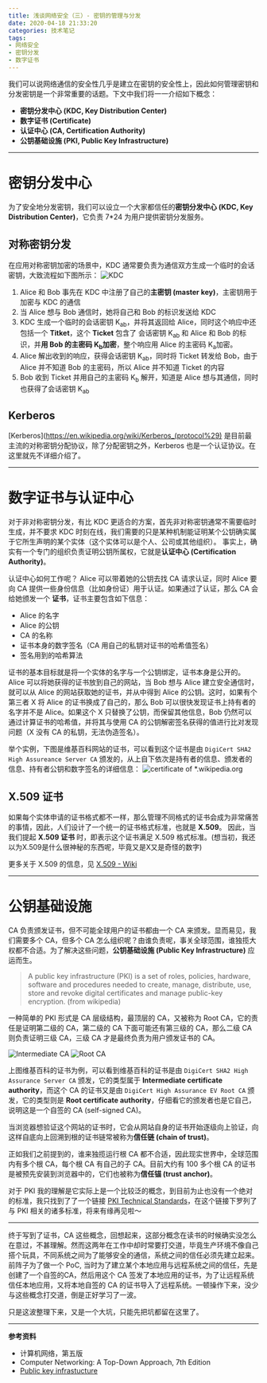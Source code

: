 ```yaml
---
title: 浅谈网络安全（三）- 密钥的管理与分发
date: 2020-04-18 21:33:20
categories: 技术笔记
tags:
- 网络安全
- 密钥分发
- 数字证书
---
```


我们可以说网络通信的安全性几乎是建立在密钥的安全性上，因此如何管理密钥和分发密钥是一个非常重要的话题。下文中我们将一一介绍如下概念：

* **密钥分发中心 (KDC, Key Distribution Center)**
* **数字证书 (Certificate)**
* **认证中心 (CA, Certification Authority)**
* **公钥基础设施 (PKI, Public Key Infrastructure)**

<!--more-->
---
# 密钥分发中心
为了安全地分发密钥，我们可以设立一个大家都信任的**密钥分发中心 (KDC, Key Distribution Center)**，它负责 7*24 为用户提供密钥分发服务。 

## 对称密钥分发
在应用对称密钥加密的场景中，KDC 通常要负责为通信双方生成一个临时的会话密钥，大致流程如下图所示：
![KDC][1]
1. Alice 和 Bob 事先在 KDC 中注册了自己的**主密钥 (master key)**，主密钥用于加密与 KDC 的通信
2. 当 Alice 想与 Bob 通信时，她将自己和 Bob 的标识发送给 KDC
3. KDC 生成一个临时的会话密钥 K<sub>ab</sub>，并将其返回给 Alice，同时这个响应中还包括一个 **Titket**，这个 **Ticket** 包含了 会话密钥 K<sub>ab</sub> 和 Alice 和 Bob 的标识，并**用 Bob 的主密码 K<sub>b</sub>加密**，整个响应用 Alice 的主密码 K<sub>a</sub>加密。
4. Alice 解出收到的响应，获得会话密钥 K<sub>ab</sub>，同时将 Ticket 转发给 Bob，由于 Alice 并不知道 Bob 的主密码，所以 Alice 并不知道 Ticket 的内容
5. Bob 收到 Ticket 并用自己的主密码 K<sub>b</sub> 解开，知道是 Alice 想与其通信，同时也获得了会话密钥 K<sub>ab</sub>

## Kerberos
[Kerberos](https://en.wikipedia.org/wiki/Kerberos_(protocol%29) 是目前最主流的对称密钥分配协议，除了分配密钥之外，Kerberos 也是一个认证协议。在这里就先不详细介绍了。

---
# 数字证书与认证中心
对于非对称密钥分发，有比 KDC 更适合的方案，首先非对称密钥通常不需要临时生成，并不要求 KDC 时刻在线，我们需要的只是某种机制能证明某个公钥确实属于它所生声明的某个实体（这个实体可以是个人、公司或其他组织）。
事实上，确实有一个专门的组织负责证明公钥所属权，它就是**认证中心 (Certification Authority)**。

认证中心如何工作呢？
Alice 可以带着她的公钥去找 CA 请求认证，同时 Alice 要向 CA 提供一些身份信息（比如身份证）用于认证。如果通过了认证，那么 CA 会给她颁发一个 **证书**，证书主要包含如下信息：

* Alice 的名字
* Alice 的公钥
* CA 的名称
* 证书本身的数字签名（CA 用自己的私钥对证书的哈希值签名）
* 签名用到的哈希算法

证书的基本目标就是将一个实体的名字与一个公钥绑定，证书本身是公开的。Alice 可以将她获得的证书放到自己的网站，当 Bob 想与 Alice 建立安全通信时，就可以从 Alice 的网站获取她的证书，并从中得到 Alice 的公钥。这时，如果有个第三者 X 将 Alice 的证书换成了自己的，那么 Bob 可以很快发现证书上持有者的名字并不是 Alice。如果这个 X 只替换了公钥，而保留其他信息，Bob 仍然可以通过计算证书的哈希值，并将其与使用 CA 的公钥解密签名获得的值进行比对发现问题（X 没有 CA 的私钥，无法伪造签名）。

举个实例，下图是维基百科网站的证书，可以看到这个证书是由 `DigiCert SHA2 High Assureance Server CA` 颁发的，从上自下依次是持有者的信息、颁发者的信息、持有者公钥和数字签名的详细信息：
![certificate of *.wikipedia.org][2]

## X.509 证书
如果每个实体申请的证书格式都不一样，那么管理不同格式的证书会成为非常痛苦的事情，因此，人们设计了一个统一的证书格式标准，也就是 **X.509**。
因此，当我们提起 **X.509 证书** 时，即表示这个证书满足 X.509 格式标准。(想当初，我还以为X.509是什么很神秘的东西呢，毕竟又是X又是奇怪的数字)

更多关于 X.509 的信息，见 [X.509 - Wiki](https://en.wikipedia.org/wiki/X.509)

---
# 公钥基础设施
CA 负责颁发证书，但不可能全球用户的证书都由一个 CA 来颁发。显而易见，我们需要多个 CA，但多个 CA 怎么组织呢？由谁负责呢，事关全球范围，谁独揽大权都不合适。为了解决这些问题，**公钥基础设施 (Public Key Infrastructure)** 应运而生。

> A public key infrastructure (PKI) is a set of roles, policies, hardware, software and procedures needed to create, manage, distribute, use, store and revoke digital certificates and manage public-key encryption. (from wikipedia)

一种简单的 PKI 形式是 CA 层级结构，最顶层的 CA，又被称为 Root CA，它的责任是证明第二级的 CA，第二级的 CA 下面可能还有第三级的 CA，那么二级 CA 则负责证明三级 CA，三级 CA 才是最终负责为用户颁发证书的 CA。

![Intermediate CA][3]
![Root CA][4]

上图维基百科的证书为例，可以看到维基百科的证书是由 `DigiCert SHA2 High Assurance Server CA` 颁发，它的类型属于 **Intermediate certificate authority**，而这个 CA 的证书又是由 `DigiCert High Assurance EV Root CA` 颁发，它的类型则是 **Root certificate authority**，仔细看它的颁发者也是它自己，说明这是一个自签的 CA (self-signed CA)。

当浏览器想验证这个网站的证书时，它会从网站自身的证书开始逐级向上验证，向这样自底向上回溯到根的证书链常被称为**信任链 (chain of trust)**。

正如我们之前提到的，谁来独揽运行根 CA 都不合适，因此现实世界中，全球范围内有多个根 CA，每个根 CA 有自己的子 CA。目前大约有 100 多个根 CA 的证书是被预先安装到浏览器中的，它们也被称为**信任锚 (trust anchor)**。

对于 PKI 我的理解是它实际上是一个比较泛的概念，到目前为止也没有一个绝对的标准，我只找到了了一个链接 [PKI Technical Standards](http://www.oasis-pki.org/resources/techstandards/)，在这个链接下罗列了与 PKI 相关的诸多标准，将来有缘再见啦～

---

终于写到了证书，CA 这些概念，回想起来，这部分概念在读书的时候确实没怎么在意过，不甚理解。然而这两年在工作中却时常要打交道，毕竟生产环境不像自己搭个玩具，不同系统之间为了能够安全的通信，系统之间的信任必须先建立起来。
前阵子为了做一个 PoC, 当时为了建立某个本地应用与远程系统之间的信任，先是创建了一个自签的CA，然后用这个 CA 签发了本地应用的证书，为了让远程系统信任本地应用，又将本地自签的 CA 的证书导入了远程系统。一顿操作下来，没少与这些概念打交道，倒是正好学习了一波。

只是这波整理下来，又是一个大坑，只能先把坑都留在这里了。

---

**参考资料**
* 计算机网络，第五版
* Computer Networking: A Top-Down Approach, 7th Edition
* [Public key infrastucture](https://en.wikipedia.org/wiki/Public_key_infrastructure)


[1]:/blog/uploads/images/kdc.svg
[2]:/blog/uploads/images/wiki-cert.png
[3]:/blog/uploads/images/intermediate-ca.png
[4]:/blog/uploads/images/root-ca.png